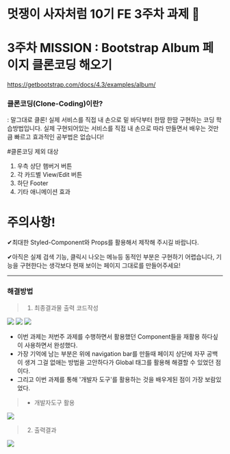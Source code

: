 # 멋쟁이 사자처럼 10기 FE 3주차 과제 🦁

# 3주차 MISSION :  Bootstrap Album 페이지 클론코딩 해오기
https://getbootstrap.com/docs/4.3/examples/album/

 ### 클론코딩(Clone-Coding)이란?
: 말그대로 클론! 실제 서비스를 직접 내 손으로 밑 바닥부터 한땀 한땀 구현하는 코딩 학습방법입니다.
실제 구현되어있는 서비스를 직접 내 손으로 따라 만들면서 배우는 것만큼 빠르고 효과적인 공부법은 없습니다!

#클론코딩 제외 대상
1. 우측 상단 햄버거 버튼
2. 각 카드별 View/Edit 버튼
3. 하단 Footer
4. 기타 애니메이션 효과


# 주의사항!
✔최대한 Styled-Component와 Props를 활용해서 제작해 주시길 바랍니다.

✔아직은 실제 검색 기능, 클릭시 나오는 메뉴등 동적인 부분은 구현하기 어렵습니다, 기능을 구현한다는 생각보다 현재 보이는 페이지 그대로를 만들어주세요!

***
### 해결방법
> 1. 최종결과물 출력 코드작성
<img src="https://user-images.githubusercontent.com/102943250/174479575-de5ca8b5-fee7-4326-829c-5564f10fbcd5.jpg" />
<img src="https://user-images.githubusercontent.com/102943250/174479577-e4dd12b0-36f3-4848-9a9f-23110dab9ea8.jpg" />
<img src="https://user-images.githubusercontent.com/102943250/174479586-96b98db4-f93a-48d3-b625-f7f9ce98eff4.jpg" />

- 이번 과제는 저번주 과제를 수행하면서 활용했던 Component들을 재활용 하다싶이 사용하면서 완성했다.  
- 가장 기억에 남는 부분은 위에 navigation bar를 만들때 페이지 상단에 자꾸 공백이 생겨 그걸 없애는 방법을 고안하다가 Global 태그를 활용해 해결할 수 있었던 점이다.  
- 그리고 이번 과제를 통해 '개발자 도구'를 활용하는 것을 배우게된 점이 가장 보람있었다.
 
 > + 개발자도구 활용
 <img src= "https://user-images.githubusercontent.com/102943250/174480094-61e4657e-bedd-4509-b0c9-387052cf2f9e.jpg" />

> 2. 출력결과
<img src="https://user-images.githubusercontent.com/102943250/174479244-1e321206-42ba-4ebc-b96f-9b2b340ff0c7.png" />  


